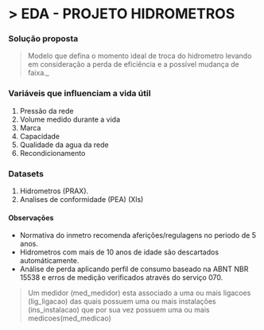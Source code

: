 # > EDA - PROJETO HIDROMETROS

### Solução proposta  
> Modelo que defina o momento ideal de troca do hidrometro levando em consideração a perda de eficiência e a possível mudança de faixa._

### Variáveis que influenciam a vida útil
1. Pressão da rede
2. Volume medido durante a vida
3. Marca
4. Capacidade 
5. Qualidade da agua da rede
6. Recondicionamento

### Datasets
1. Hidrometros (PRAX).
2. Analises de conformidade (PEA) (Xls)

#### Observações 
-  Normativa do inmetro recomenda aferições/regulagens no periodo de 5 anos.
-  Hidrometros com mais de 10 anos de idade são descartados automáticamente.
-  Análise de perda aplicando perfil de consumo baseado na ABNT NBR 15538 e erros de medição verificados através do serviço 070.

>Um medidor (med_medidor) esta associado a uma ou mais ligacoes (lig_ligacao)  das quais possuem uma ou mais instalações (ins_instalacao) que por sua vez possuem uma ou mais medicoes(med_medicao)
